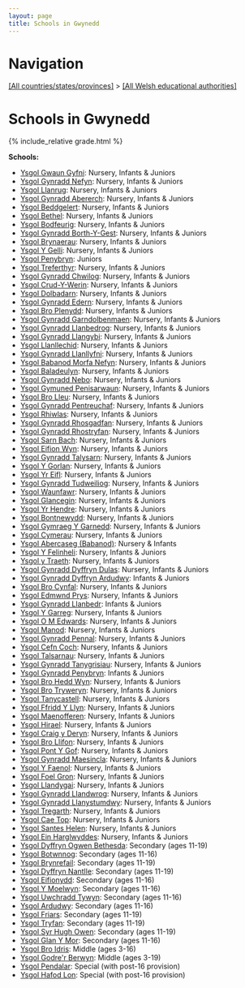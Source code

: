 ```yaml
---
layout: page
title: Schools in Gwynedd
---
```

# Navigation

[[All countries/states/provinces]](../..) > [[All Welsh educational authorities]](..)

# Schools in Gwynedd

{% include_relative grade.html %}

**Schools:**

- [Ysgol Gwaun Gyfni](Ysgol_Gwaun_Gyfni): Nursery, Infants & Juniors
- [Ysgol Gynradd Nefyn](Ysgol_Gynradd_Nefyn): Nursery, Infants & Juniors
- [Ysgol Llanrug](Ysgol_Llanrug): Nursery, Infants & Juniors
- [Ysgol Gynradd Abererch](Ysgol_Gynradd_Abererch): Nursery, Infants & Juniors
- [Ysgol Beddgelert](Ysgol_Beddgelert): Nursery, Infants & Juniors
- [Ysgol Bethel](Ysgol_Bethel): Nursery, Infants & Juniors
- [Ysgol Bodfeurig](Ysgol_Bodfeurig): Nursery, Infants & Juniors
- [Ysgol Gynradd Borth-Y-Gest](Ysgol_Gynradd_Borth-Y-Gest): Nursery, Infants & Juniors
- [Ysgol Brynaerau](Ysgol_Brynaerau): Nursery, Infants & Juniors
- [Ysgol Y Gelli](Ysgol_Y_Gelli): Nursery, Infants & Juniors
- [Ysgol Penybryn](Ysgol_Penybryn): Juniors
- [Ysgol Treferthyr](Ysgol_Treferthyr): Nursery, Infants & Juniors
- [Ysgol Gynradd Chwilog](Ysgol_Gynradd_Chwilog): Nursery, Infants & Juniors
- [Ysgol Crud-Y-Werin](Ysgol_Crud-Y-Werin): Nursery, Infants & Juniors
- [Ysgol Dolbadarn](Ysgol_Dolbadarn): Nursery, Infants & Juniors
- [Ysgol Gynradd Edern](Ysgol_Gynradd_Edern): Nursery, Infants & Juniors
- [Ysgol Bro Plenydd](Ysgol_Bro_Plenydd): Nursery, Infants & Juniors
- [Ysgol Gynradd Garndolbenmaen](Ysgol_Gynradd_Garndolbenmaen): Nursery, Infants & Juniors
- [Ysgol Gynradd Llanbedrog](Ysgol_Gynradd_Llanbedrog): Nursery, Infants & Juniors
- [Ysgol Gynradd Llangybi](Ysgol_Gynradd_Llangybi): Nursery, Infants & Juniors
- [Ysgol Llanllechid](Ysgol_Llanllechid): Nursery, Infants & Juniors
- [Ysgol Gynradd Llanllyfni](Ysgol_Gynradd_Llanllyfni): Nursery, Infants & Juniors
- [Ysgol Babanod Morfa Nefyn](Ysgol_Babanod_Morfa_Nefyn): Nursery, Infants & Juniors
- [Ysgol Baladeulyn](Ysgol_Baladeulyn): Nursery, Infants & Juniors
- [Ysgol Gynradd Nebo](Ysgol_Gynradd_Nebo): Nursery, Infants & Juniors
- [Ysgol Gymuned Penisarwaun](Ysgol_Gymuned_Penisarwaun): Nursery, Infants & Juniors
- [Ysgol Bro Lleu](Ysgol_Bro_Lleu): Nursery, Infants & Juniors
- [Ysgol Gynradd Pentreuchaf](Ysgol_Gynradd_Pentreuchaf): Nursery, Infants & Juniors
- [Ysgol Rhiwlas](Ysgol_Rhiwlas): Nursery, Infants & Juniors
- [Ysgol Gynradd Rhosgadfan](Ysgol_Gynradd_Rhosgadfan): Nursery, Infants & Juniors
- [Ysgol Gynradd Rhostryfan](Ysgol_Gynradd_Rhostryfan): Nursery, Infants & Juniors
- [Ysgol Sarn Bach](Ysgol_Sarn_Bach): Nursery, Infants & Juniors
- [Ysgol Eifion Wyn](Ysgol_Eifion_Wyn): Nursery, Infants & Juniors
- [Ysgol Gynradd Talysarn](Ysgol_Gynradd_Talysarn): Nursery, Infants & Juniors
- [Ysgol Y Gorlan](Ysgol_Y_Gorlan): Nursery, Infants & Juniors
- [Ysgol Yr Eifl](Ysgol_Yr_Eifl): Nursery, Infants & Juniors
- [Ysgol Gynradd Tudweiliog](Ysgol_Gynradd_Tudweiliog): Nursery, Infants & Juniors
- [Ysgol Waunfawr](Ysgol_Waunfawr): Nursery, Infants & Juniors
- [Ysgol Glancegin](Ysgol_Glancegin): Nursery, Infants & Juniors
- [Ysgol Yr Hendre](Ysgol_Yr_Hendre): Nursery, Infants & Juniors
- [Ysgol Bontnewydd](Ysgol_Bontnewydd): Nursery, Infants & Juniors
- [Ysgol Gymraeg Y Garnedd](Ysgol_Gymraeg_Y_Garnedd): Nursery, Infants & Juniors
- [Ysgol Cymerau](Ysgol_Cymerau): Nursery, Infants & Juniors
- [Ysgol Abercaseg (Babanod)](Ysgol_Abercaseg_(Babanod)): Nursery & Infants
- [Ysgol Y Felinheli](Ysgol_Y_Felinheli): Nursery, Infants & Juniors
- [Ysgol y Traeth](Ysgol_y_Traeth): Nursery, Infants & Juniors
- [Ysgol Gynradd Dyffryn Dulas](Ysgol_Gynradd_Dyffryn_Dulas): Nursery, Infants & Juniors
- [Ysgol Gynradd Dyffryn Ardudwy](Ysgol_Gynradd_Dyffryn_Ardudwy): Infants & Juniors
- [Ysgol Bro Cynfal](Ysgol_Bro_Cynfal): Nursery, Infants & Juniors
- [Ysgol Edmwnd Prys](Ysgol_Edmwnd_Prys): Nursery, Infants & Juniors
- [Ysgol Gynradd Llanbedr](Ysgol_Gynradd_Llanbedr): Infants & Juniors
- [Ysgol Y Garreg](Ysgol_Y_Garreg): Nursery, Infants & Juniors
- [Ysgol O M Edwards](Ysgol_O_M_Edwards): Nursery, Infants & Juniors
- [Ysgol Manod](Ysgol_Manod): Nursery, Infants & Juniors
- [Ysgol Gynradd Pennal](Ysgol_Gynradd_Pennal): Nursery, Infants & Juniors
- [Ysgol Cefn Coch](Ysgol_Cefn_Coch): Nursery, Infants & Juniors
- [Ysgol Talsarnau](Ysgol_Talsarnau): Nursery, Infants & Juniors
- [Ysgol Gynradd Tanygrisiau](Ysgol_Gynradd_Tanygrisiau): Nursery, Infants & Juniors
- [Ysgol Gynradd Penybryn](Ysgol_Gynradd_Penybryn): Infants & Juniors
- [Ysgol Bro Hedd Wyn](Ysgol_Bro_Hedd_Wyn): Nursery, Infants & Juniors
- [Ysgol Bro Tryweryn](Ysgol_Bro_Tryweryn): Nursery, Infants & Juniors
- [Ysgol Tanycastell](Ysgol_Tanycastell): Nursery, Infants & Juniors
- [Ysgol Ffridd Y Llyn](Ysgol_Ffridd_Y_Llyn): Nursery, Infants & Juniors
- [Ysgol Maenofferen](Ysgol_Maenofferen): Nursery, Infants & Juniors
- [Ysgol Hirael](Ysgol_Hirael): Nursery, Infants & Juniors
- [Ysgol Craig y Deryn](Ysgol_Craig_y_Deryn): Nursery, Infants & Juniors
- [Ysgol Bro Llifon](Ysgol_Bro_Llifon): Nursery, Infants & Juniors
- [Ysgol Pont Y Gof](Ysgol_Pont_Y_Gof): Nursery, Infants & Juniors
- [Ysgol Gynradd Maesincla](Ysgol_Gynradd_Maesincla): Nursery, Infants & Juniors
- [Ysgol Y Faenol](Ysgol_Y_Faenol): Nursery, Infants & Juniors
- [Ysgol Foel Gron](Ysgol_Foel_Gron): Nursery, Infants & Juniors
- [Ysgol Llandygai](Ysgol_Llandygai): Nursery, Infants & Juniors
- [Ysgol Gynradd Llandwrog](Ysgol_Gynradd_Llandwrog): Nursery, Infants & Juniors
- [Ysgol Gynradd Llanystumdwy](Ysgol_Gynradd_Llanystumdwy): Nursery, Infants & Juniors
- [Ysgol Tregarth](Ysgol_Tregarth): Nursery, Infants & Juniors
- [Ysgol Cae Top](Ysgol_Cae_Top): Nursery, Infants & Juniors
- [Ysgol Santes Helen](Ysgol_Santes_Helen): Nursery, Infants & Juniors
- [Ysgol Ein Harglwyddes](Ysgol_Ein_Harglwyddes): Nursery, Infants & Juniors
- [Ysgol Dyffryn Ogwen Bethesda](Ysgol_Dyffryn_Ogwen_Bethesda): Secondary (ages 11-19)
- [Ysgol Botwnnog](Ysgol_Botwnnog): Secondary (ages 11-16)
- [Ysgol Brynrefail](Ysgol_Brynrefail): Secondary (ages 11-19)
- [Ysgol Dyffryn Nantlle](Ysgol_Dyffryn_Nantlle): Secondary (ages 11-19)
- [Ysgol Eifionydd](Ysgol_Eifionydd): Secondary (ages 11-16)
- [Ysgol Y Moelwyn](Ysgol_Y_Moelwyn): Secondary (ages 11-16)
- [Ysgol Uwchradd Tywyn](Ysgol_Uwchradd_Tywyn): Secondary (ages 11-16)
- [Ysgol Ardudwy](Ysgol_Ardudwy): Secondary (ages 11-16)
- [Ysgol Friars](Ysgol_Friars): Secondary (ages 11-19)
- [Ysgol Tryfan](Ysgol_Tryfan): Secondary (ages 11-19)
- [Ysgol Syr Hugh Owen](Ysgol_Syr_Hugh_Owen): Secondary (ages 11-19)
- [Ysgol Glan Y Mor](Ysgol_Glan_Y_Mor): Secondary (ages 11-16)
- [Ysgol Bro Idris](Ysgol_Bro_Idris): Middle (ages 3-16)
- [Ysgol Godre'r Berwyn](Ysgol_Godre'r_Berwyn): Middle (ages 3-19)
- [Ysgol Pendalar](Ysgol_Pendalar): Special (with post-16 provision)
- [Ysgol Hafod Lon](Ysgol_Hafod_Lon): Special (with post-16 provision)
